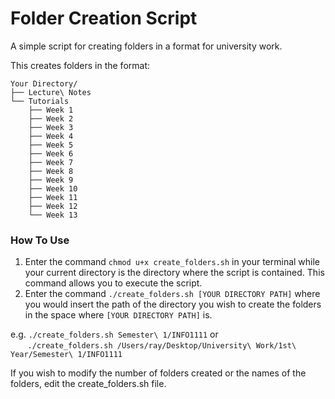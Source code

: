 # Folder Creation Script
A simple script for creating folders in a format for university work.


This creates folders in the format:

```
Your Directory/
├── Lecture\ Notes
└── Tutorials
    ├── Week 1
    ├── Week 2
    ├── Week 3
    ├── Week 4
    ├── Week 5
    ├── Week 6
    ├── Week 7
    ├── Week 8
    ├── Week 9
    ├── Week 10
    ├── Week 11
    ├── Week 12
    └── Week 13
```
    
### How To Use
1. Enter the command `chmod u+x create_folders.sh` in your terminal while your current directory is the directory where the script is contained. This command allows you to execute the script.
2. Enter the command `./create_folders.sh [YOUR DIRECTORY PATH]` where you would insert the path of the directory you wish to create the folders in the space where `[YOUR DIRECTORY PATH]` is.

e.g. `./create_folders.sh Semester\ 1/INFO1111` or \
       `./create_folders.sh /Users/ray/Desktop/University\ Work/1st\ Year/Semester\ 1/INFO1111`


If you wish to modify the number of folders created or the names of the folders, edit the create_folders.sh file.
